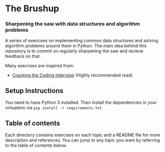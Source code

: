 # The Brushup
### Sharpening the saw with data structures and algorithm problems

A series of exercises on implementing common data structures and solving algorithm problems around them in Python. The main idea
behind this repository is to commit on regularly sharpening the saw and recieve feedback on that. 

Many exercises are inspired from:

- [Cracking the Coding Interview](https://www.amazon.com/dp/098478280X/ref=cm_sw_r_tw_dp_x_KkWmyb984ZN8W) (Highly recommended read)

## Setup Instructions

You need to have Python 3 installed. Then install the dependencies in your virtualenv via `pip install -r requirements.txt`

## Table of contents

Each directory contains exercises on each topic and a README file for more description and references. You can jump
to any topic you want by referring to the table of contents below.
